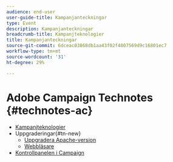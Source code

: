 ```yaml
---
audience: end-user
user-guide-title: Kampanjanteckningar
type: Event
description: Kampanjanteckningar
breadcrumb-title: Kampanjteknologier
title: Kampanjanteckningar
source-git-commit: 6dceac03868db1aa43f02f4807569d9c16801ec7
workflow-type: tm+mt
source-wordcount: '31'
ht-degree: 29%

---
```



# Adobe Campaign Technotes {#technotes-ac}

+ [Kampanjteknologier](technotes-home.md)
+ Uppgraderingar{#tn-new}
   + [Uppgradera Apache-version](upgrades/apache.md)
   + [Webbläsare](upgrades/browsers.md)
+ [Kontrollpanelen i Campaign](https://experienceleague.adobe.com/docs/control-panel/using/control-panel-home.html?lang=sv)
